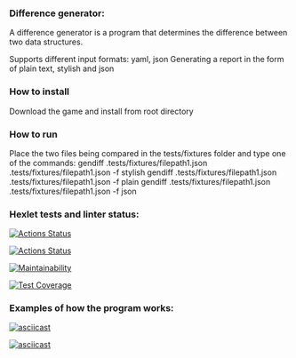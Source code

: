 ### Difference generator:
A difference generator is a program that determines the difference between two data structures.

Supports different input formats: yaml, json
Generating a report in the form of plain text, stylish and json

### How to install
Download the game and install from root directory

### How to run
Place the two files being compared in the tests/fixtures folder and type one of the commands: 
gendiff .tests/fixtures/filepath1.json .tests/fixtures/filepath1.json -f stylish
gendiff .tests/fixtures/filepath1.json .tests/fixtures/filepath1.json -f plain
gendiff .tests/fixtures/filepath1.json .tests/fixtures/filepath1.json -f json


### Hexlet tests and linter status:
[![Actions Status](https://github.com/IlyasRT/python-project-50/actions/workflows/hexlet-check.yml/badge.svg)](https://github.com/IlyasRT/python-project-50/actions)

[![Actions Status](https://github.com/IlyasRT/python-project-50/actions/workflows/project-check.yml/badge.svg)](https://github.com/IlyasRT/python-project-50/actions)

[![Maintainability](https://api.codeclimate.com/v1/badges/048070a7a611715ce2e4/maintainability)](https://codeclimate.com/github/IlyasRT/python-project-50/maintainability)

[![Test Coverage](https://api.codeclimate.com/v1/badges/048070a7a611715ce2e4/test_coverage)](https://codeclimate.com/github/IlyasRT/python-project-50/test_coverage)



### Examples of how the program works:
[![asciicast](https://asciinema.org/a/EbrJeGbIPZPd54GYxw5O6ktNn.svg)](https://asciinema.org/a/EbrJeGbIPZPd54GYxw5O6ktNn)

[![asciicast](https://asciinema.org/a/R8iBYiXytALvOPoxWuZlp7WQK.svg)](https://asciinema.org/a/R8iBYiXytALvOPoxWuZlp7WQK)
